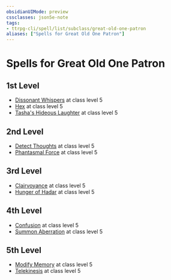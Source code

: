 ```yaml
---
obsidianUIMode: preview
cssclasses: json5e-note
tags:
- ttrpg-cli/spell/list/subclass/great-old-one-patron
aliases: ["Spells for Great Old One Patron"]
---
```

# Spells for Great Old One Patron

## 1st Level

- [Dissonant Whispers](dissonant-whispers-xphb "XPHB") at class level 5
- [Hex](hex-xphb "XPHB") at class level 5
- [Tasha's Hideous Laughter](tashas-hideous-laughter-xphb "XPHB") at class level 5

## 2nd Level

- [Detect Thoughts](detect-thoughts-xphb "XPHB") at class level 5
- [Phantasmal Force](phantasmal-force-xphb "XPHB") at class level 5

## 3rd Level

- [Clairvoyance](clairvoyance-xphb "XPHB") at class level 5
- [Hunger of Hadar](hunger-of-hadar-xphb "XPHB") at class level 5

## 4th Level

- [Confusion](confusion-xphb "XPHB") at class level 5
- [Summon Aberration](summon-aberration-xphb "XPHB") at class level 5

## 5th Level

- [Modify Memory](modify-memory-xphb "XPHB") at class level 5
- [Telekinesis](telekinesis-xphb "XPHB") at class level 5